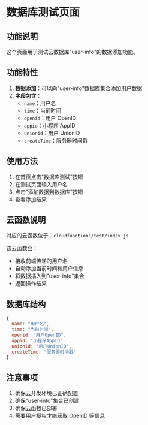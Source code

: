 # 数据库测试页面

## 功能说明

这个页面用于测试云数据库"user-info"的数据添加功能。

## 功能特性

1. **数据添加**：可以向"user-info"数据库集合添加用户数据
2. **字段包含**：
   - `name`：用户名
   - `time`：当前时间
   - `openid`：用户 OpenID
   - `appid`：小程序 AppID
   - `unionid`：用户 UnionID
   - `createTime`：服务器时间戳

## 使用方法

1. 在首页点击"数据库测试"按钮
2. 在测试页面输入用户名
3. 点击"添加数据到数据库"按钮
4. 查看添加结果

## 云函数说明

对应的云函数位于：`cloudfunctions/test/index.js`

该云函数会：

- 接收前端传递的用户名
- 自动添加当前时间和用户信息
- 将数据插入到"user-info"集合
- 返回操作结果

## 数据库结构

```javascript
{
  name: "用户名",
  time: "当前时间",
  openid: "用户OpenID",
  appid: "小程序AppID",
  unionid: "用户UnionID",
  createTime: "服务器时间戳"
}
```

## 注意事项

1. 确保云开发环境已正确配置
2. 确保"user-info"集合已创建
3. 确保云函数已部署
4. 需要用户授权才能获取 OpenID 等信息
